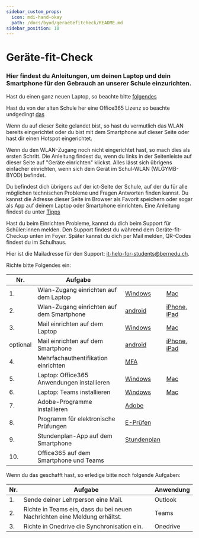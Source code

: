 ```yaml
---
sidebar_custom_props:
  icon: mdi-hand-okay
  path: /docs/byod/geraetefitcheck/README.md
sidebar_position: 10
---
```


# Geräte-fit-Check

### Hier findest du Anleitungen, um deinen Laptop und dein Smartphone für den Gebrauch an unserer Schule einzurichten.
 
Hast du einen ganz neuen Laptop, so beachte bitte [folgendes](../neues-geraet)

Hast du von der alten Schule her eine Office365 Lizenz so beachte undgedingt [das](../installationsprobleme/)

Wenn du auf dieser Seite gelandet bist, so hast du vermutlich das WLAN bereits eingerichtet oder du bist mit dem Smartphone auf dieser Seite oder hast dir einen Hotspot eingerichtet.

Wenn du den WLAN-Zugang noch nicht eingerichtet hast, so mach dies als ersten Schritt. Die Anleitung findest du, wenn du links in der Seitenleiste auf dieser Seite auf "Geräte einrichten" klickst. Alles lässt sich übrigens einfacher einrichten, wenn sich dein Gerät im Schul-WLAN (WLGYMB-BYOD) befindet.

Du befindest dich übrigens auf der ict-Seite der Schule, auf der du für alle möglichen technischen Probleme und Fragen Antworten finden kannst. Du kannst die Adresse dieser Seite im Browser als Favorit speichern oder sogar als App auf deinem Laptop oder Smartphone einrichten. Eine Anleitung findest du unter [Tipps](../tipps/)

Hast du beim Einrichten Probleme, kannst du dich beim Support für Schüler:innen melden. Den Support findest du während dem Geräte-fit-Checkup unten im Foyer. Später kannst du dich per Mail melden, QR-Codes findest du im Schulhaus.

Hier ist die Mailadresse für den Support: [it-help-for-students@bernedu.ch](mailto:it-help-for-students@bernedu.ch).


Richte bitte Folgendes ein:

| Nr. | Aufgabe                                   |||
|-----|-------------------------------------------|-------------|------------|
| 1.  | Wlan-Zugang einrichten auf dem Laptop    |[Windows](../windows/wlan)| [Mac](../macos/wlan/)|
| 2.  | Wlan-Zugang einrichten auf dem Smartphone|[android](../android/wlan/) | [iPhone, iPad](../ios/wlan/)
| 3.  | Mail einrichten auf dem Laptop             |[Windows](../windows/e-mail)| [Mac](../macos/e-mail/)|
|optional|Mail einrichten auf dem Smartphone|[android](../android/e-mail)| [iPhone, iPad](../ios/e-mail/)||
| 4.  | Mehrfachauthentifikation einrichten       |[MFA](../mfa/)||
| 5.  | Laptop: Office365 Anwendungen installieren        |[Windows](../windows/365)| [Mac](../macos/365/)|
| 6.  | Laptop: Teams installieren                        |[Windows](../windows/teams)| [Mac](../macos/teams/)|
| 7.  | Adobe-Programme installieren              |[Adobe](docs\anderesoftware\adobe\README.md)| |
| 8.  | Programm für elektronische Prüfungen      |[E-Prüfen](../infra/exam.net)| |
| 9.  | Stundenplan-App auf dem Smartphone        |[Stundenplan](../stundenplan/) |  |
| 10. | Office365 auf dem Smartphone und Teams    |


Wenn du das geschafft hast, so erledige bitte noch folgende Aufgaben:

| Nr. | Aufgabe                                                  | Anwendung |
|-----|----------------------------------------------------------|-----------|
| 1.  | Sende deiner Lehrperson eine Mail.                       | Outlook   |
| 2.  | Richte in Teams ein, dass du bei neuen Nachrichten eine Meldung erhältst. | Teams     |
| 3.  | Richte in Onedrive die Synchronisation ein.             | Onedrive  |

